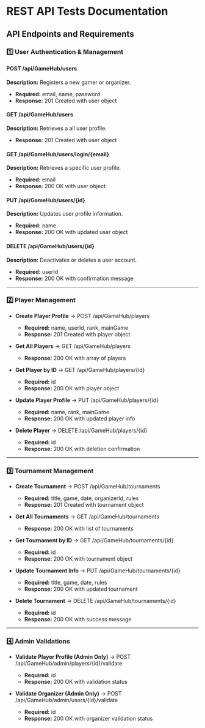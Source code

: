 # REST API Tests Documentation

## API Endpoints and Requirements

### 1️⃣ User Authentication & Management

#### POST /api/GameHub/users

**Description:** Registers a new gamer or organizer.  
* **Required:** email, name, password  
* **Response:** 201 Created with user object

#### GET /api/GameHub/users

**Description:** Retrieves a all user profile.  
* **Response:** 201 Created with user object

#### GET /api/GameHub/users/login/{email}

**Description:** Retrieves a specific user profile.  
* **Required:** email  
* **Response:** 200 OK with user object

#### PUT /api/GameHub/users/{id}

**Description:** Updates user profile information.  
* **Required:** name  
* **Response:** 200 OK with updated user object

#### DELETE /api/GameHub/users/{id}

**Description:** Deactivates or deletes a user account.  
* **Required:** userId  
* **Response:** 200 OK with confirmation message

---

### 2️⃣ Player Management

* **Create Player Profile** → POST /api/GameHub/players  
  + **Required:** name, userId, rank, mainGame  
  + **Response:** 201 Created with player object

* **Get All Players** → GET /api/GameHub/players  
  + **Response:** 200 OK with array of players

* **Get Player by ID** → GET /api/GameHub/players/{id}  
  + **Required:** id  
  + **Response:** 200 OK with player object

* **Update Player Profile** → PUT /api/GameHub/players/{id}  
  + **Required:** name, rank, mainGame  
  + **Response:** 200 OK with updated player info

* **Delete Player** → DELETE /api/GameHub/players/{id}  
  + **Required:** id  
  + **Response:** 200 OK with deletion confirmation

---

### 3️⃣ Tournament Management

* **Create Tournament** → POST /api/GameHub/tournaments  
  + **Required:** title, game, date, organizerId, rules  
  + **Response:** 201 Created with tournament object

* **Get All Tournaments** → GET /api/GameHub/tournaments  
  + **Response:** 200 OK with list of tournaments

* **Get Tournament by ID** → GET /api/GameHub/tournaments/{id}  
  + **Required:** id  
  + **Response:** 200 OK with tournament object

* **Update Tournament Info** → PUT /api/GameHub/tournaments/{id}  
  + **Required:** title, game, date, rules  
  + **Response:** 200 OK with updated tournament

* **Delete Tournament** → DELETE /api/GameHub/tournaments/{id}  
  + **Required:** id  
  + **Response:** 200 OK with success message

---

### 4️⃣ Admin Validations

* **Validate Player Profile (Admin Only)** → POST /api/GameHub/admin/players/{id}/validate  
  + **Required:** id  
  + **Response:** 200 OK with validation status

* **Validate Organizer (Admin Only)** → POST /api/GameHub/admin/users/{id}/validate  
  + **Required:** id  
  + **Response:** 200 OK with organizer validation status
